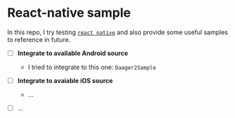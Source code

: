 # React-native sample
In this repo, I try testing [`react native`](https://facebook.github.io/react-native/) and also provide some useful samples to reference in future.

- [ ] **Integrate to available Android source**
  + I tried to integrate to this one: `Daager2Sample`
  
- [ ] **Integrate to avaiable iOS source**
  + ...

- [ ] ...


